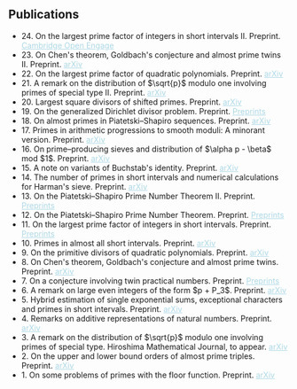 <style>
  a {
    color: lightblue;
  }
</style>

## Publications

<ul style="margin:0 0 5px;">
  <li>24. On the largest prime factor of integers in short intervals II. Preprint. <a href="https://doi.org/10.33774/coe-2025-xnbjq"><span>Cambridge Open Engage</span></a></li>  
  <li>23. On Chen's theorem, Goldbach's conjecture and almost prime twins II. Preprint. <a href="https://arxiv.org/abs/2405.05727v4"><span>arXiv</span></a></li>  
  <li>22. On the largest prime factor of quadratic polynomials. Preprint. <a href="https://arxiv.org/abs/2406.07575v2"><span>arXiv</span></a></li>  
  <li>21. A remark on the distribution of $\sqrt{p}$ modulo one involving primes of special type II. Preprint. <a href="https://arxiv.org/abs/2401.01351v2"><span>arXiv</span></a></li>  
  <li>20. Largest square divisors of shifted primes. Preprint. <a href="https://arxiv.org/abs/2505.23779v1"><span>arXiv</span></a></li>  
  <li>19. On the generalized Dirichlet divisor problem. Preprint. <a href="https://www.preprints.org/manuscript/202505.1432/v1"><span>Preprints</span></a></li>  
  <li>18. On almost primes in Piatetski–Shapiro sequences. Preprint. <a href="https://arxiv.org/abs/2505.09634"><span>arXiv</span></a></li>  
  <li>17. Primes in arithmetic progressions to smooth moduli: A minorant version. Preprint. <a href="https://arxiv.org/abs/2505.09629v1"><span>arXiv</span></a></li>  
  <li>16. On prime–producing sieves and distribution of $\alpha p - \beta$ mod $1$. Preprint. <a href="https://arxiv.org/abs/2504.13195v2"><span>arXiv</span></a></li>  
  <li>15. A note on variants of Buchstab's identity. Preprint. <a href="https://arxiv.org/abs/2504.07974v1"><span>arXiv</span></a></li>
  <li>14. The number of primes in short intervals and numerical calculations for Harman's sieve. Preprint. <a href="https://arxiv.org/abs/2308.04458v6"><span>arXiv</span></a></li>
  <li>13. On the Piatetski–Shapiro Prime Number Theorem II. Preprint. <a href="https://www.preprints.org/manuscript/202504.1165/v1"><span>Preprints</span></a></li>
  <li>12. On the Piatetski–Shapiro Prime Number Theorem. Preprint. <a href="https://www.preprints.org/manuscript/202504.1190/v1"><span>Preprints</span></a></li>
  <li>11. On the largest prime factor of integers in short intervals. Preprint. <a href="https://www.preprints.org/manuscript/202504.1212/v1"><span>Preprints</span></a></li>
  <li>10. Primes in almost all short intervals. Preprint. <a href="https://arxiv.org/abs/2407.05651v5"><span>arXiv</span></a></li>
  <li>9. On the primitive divisors of quadratic polynomials. Preprint. <a href="https://arxiv.org/abs/2406.07575v1"><span>arXiv</span></a></li>
  <li>8. On Chen's theorem, Goldbach's conjecture and almost prime twins. Preprint. <a href="https://arxiv.org/abs/2405.05727v3"><span>arXiv</span></a></li>
  <li>7. On a conjecture involving twin practical numbers. Preprint. <a href="https://www.preprints.org/manuscript/202504.1211/v1"><span>Preprints</span></a></li>
  <li>6. A remark on large even integers of the form $p + P_3$. Preprint. <a href="https://arxiv.org/abs/2403.09691v1"><span>arXiv</span></a></li>
  <li>5. Hybrid estimation of single exponential sums, exceptional characters and primes in short intervals. Preprint. <a href="https://arxiv.org/abs/2401.11139v3"><span>arXiv</span></a></li>
  <li>4. Remarks on additive representations of natural numbers. Preprint. <a href="https://arxiv.org/abs/2309.03218v6"><span>arXiv</span></a></li>
  <li>3. A remark on the distribution of $\sqrt{p}$ modulo one involving primes of special type. Hiroshima Mathematical Journal, to appear. <a href="https://arxiv.org/abs/2401.01351v1"><span>arXiv</span></a></li>
  <li>2. On the upper and lower bound orders of almost prime triples. Preprint. <a href="https://arxiv.org/abs/2401.01348v1"><span>arXiv</span></a></li>
  <li>1. On some problems of primes with the floor function. Preprint. <a href="https://arxiv.org/abs/2308.16301v1"><span>arXiv</span></a></li>
</ul>
